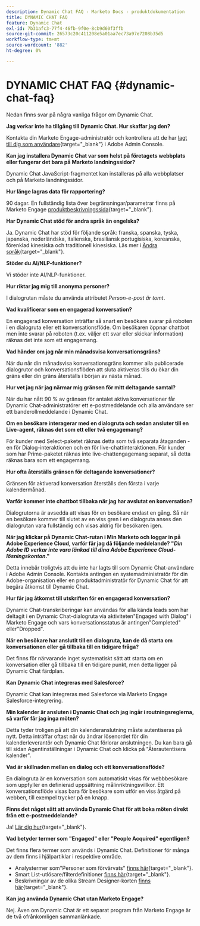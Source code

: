 ```yaml
---
description: Dynamic Chat FAQ - Marketo Docs - produktdokumentation
title: DYNAMIC CHAT FAQ
feature: Dynamic Chat
exl-id: 7b31afc3-77f4-46fb-9f0e-8cb9d60f3ffb
source-git-commit: 26573c20c411208e5a01aa7ec73a97e7208b35d5
workflow-type: tm+mt
source-wordcount: '882'
ht-degree: 0%

---
```


# DYNAMIC CHAT FAQ {#dynamic-chat-faq}

Nedan finns svar på några vanliga frågor om Dynamic Chat.

**Jag verkar inte ha tillgång till Dynamic Chat. Hur skaffar jag den?**

Kontakta din Marketo Engage-administratör och kontrollera att de har [lagt till dig som användare](/help/marketo/product-docs/demand-generation/dynamic-chat/setup-and-configuration/add-or-remove-chat-users.md#add-a-chat-user){target="_blank"} i Adobe Admin Console.

**Kan jag installera Dynamic Chat var som helst på företagets webbplats eller fungerar det bara på Marketo landningssidor?**

Dynamic Chat JavaScript-fragmentet kan installeras på alla webbplatser och på Marketo landningssidor.

**Hur länge lagras data för rapportering?**

90 dagar. En fullständig lista över begränsningar/parametrar finns på Marketo Engage [produktbeskrivningssida](https://helpx.adobe.com/se/legal/product-descriptions/adobe-marketo-engage---product-description.html){target="_blank"}.

**Har Dynamic Chat stöd för andra språk än engelska?**

Ja. Dynamic Chat har stöd för följande språk: franska, spanska, tyska, japanska, nederländska, italienska, brasiliansk portugisiska, koreanska, förenklad kinesiska och traditionell kinesiska. Läs mer i [Ändra språk](/help/marketo/product-docs/demand-generation/dynamic-chat/dynamic-chat-overview.md#changing-the-language){target="_blank"}.

**Stöder du AI/NLP-funktioner?**

Vi stöder inte AI/NLP-funktioner.

**Hur riktar jag mig till anonyma personer?**

I dialogrutan måste du använda attributet _Person-e-post är tomt_.

**Vad kvalificerar som en engagerad konversation?**

En engagerad konversation inträffar så snart en besökare svarar på roboten i en dialogruta eller ett konversationsflöde. Om besökaren öppnar chattbot men inte svarar på roboten (t.ex. väljer ett svar eller skickar information) räknas det inte som ett engagemang.

**Vad händer om jag når min månadsvisa konversationsgräns?**

När du når din månadsvisa konversationsgräns kommer alla publicerade dialogrutor och konversationsflöden att sluta aktiveras tills du ökar din gräns eller din gräns återställs i början av nästa månad.

**Hur vet jag när jag närmar mig gränsen för mitt deltagande samtal?**

När du har nått 90 % av gränsen för antalet aktiva konversationer får Dynamic Chat-administratörer ett e-postmeddelande och alla användare ser ett banderollmeddelande i Dynamic Chat.

**Om en besökare interagerar med en dialogruta och sedan ansluter till en Live-agent, räknas det som ett eller två engagemang?**

För kunder med Select-paketet räknas detta som två separata åtaganden - en för Dialog-interaktionen och en för live-chattinteraktionen. För kunder som har Prime-paketet räknas inte live-chattengagemang separat, så detta räknas bara som ett engagemang.

**Hur ofta återställs gränsen för deltagande konversationer?**

Gränsen för aktiverad konversation återställs den första i varje kalendermånad.

**Varför kommer inte chattbot tillbaka när jag har avslutat en konversation?**

Dialogrutorna är avsedda att visas för en besökare endast en gång. Så när en besökare kommer till slutet av en viss gren i en dialogruta anses den dialogrutan vara fullständig och visas aldrig för besökaren igen.

**När jag klickar på Dynamic Chat-rutan i Min Marketo och loggar in på Adobe Experience Cloud, varför får jag då följande meddelande? &quot;_Din Adobe ID verkar inte vara länkad till dina Adobe Experience Cloud-lösningskonton_.&quot;**

Detta innebär troligtvis att du inte har lagts till som Dynamic Chat-användare i Adobe Admin Console. Kontakta antingen en systemadministratör för din Adobe-organisation eller en produktadministratör för Dynamic Chat för att begära åtkomst till Dynamic Chat.

**Hur får jag åtkomst till utskriften för en engagerad konversation?**

Dynamic Chat-transkriberingar kan användas för alla kända leads som har deltagit i en Dynamic Chat-dialogruta via aktiviteten&quot;Engaged with Dialog&quot; i Marketo Engage och vars konversationsstatus är antingen&quot;Completed&quot; eller&quot;Dropped&quot;.

**När en besökare har anslutit till en dialogruta, kan de då starta om konversationen eller gå tillbaka till en tidigare fråga?**

Det finns för närvarande inget systematiskt sätt att starta om en konversation eller gå tillbaka till en tidigare punkt, men detta ligger på Dynamic Chat färdplan.

**Kan Dynamic Chat integreras med Salesforce?**

Dynamic Chat kan integreras med Salesforce via Marketo Engage Salesforce-integrering.

**Min kalender är ansluten i Dynamic Chat och jag ingår i routningsreglerna, så varför får jag inga möten?**

Detta tyder troligen på att din kalenderanslutning måste autentiseras på nytt. Detta inträffar oftast när du ändrar lösenordet för din kalenderleverantör och Dynamic Chat förlorar anslutningen. Du kan bara gå till sidan Agentinställningar i Dynamic Chat och klicka på &quot;Återautentisera kalender&quot;.

**Vad är skillnaden mellan en dialog och ett konversationsflöde?**

En dialogruta är en konversation som automatiskt visas för webbbesökare som uppfyller en definierad uppsättning målinriktningsvillkor. Ett konversationsflöde visas bara för besökare som utför en viss åtgärd på webben, till exempel trycker på en knapp.

**Finns det något sätt att använda Dynamic Chat för att boka möten direkt från ett e-postmeddelande?**

Ja! [Lär dig hur](https://nation.marketo.com/t5/product-blogs/using-dynamic-chat-conversational-flows-for-meeting-booking/ba-p/340936){target="_blank"}.

**Vad betyder termer som &quot;Engaged&quot; eller &quot;People Acquired&quot; egentligen?**

Det finns flera termer som används i Dynamic Chat. Definitioner för många av dem finns i hjälpartiklar i respektive område.

* Analystermer som&quot;Personer som förvärvats&quot; [finns här](/help/marketo/product-docs/demand-generation/dynamic-chat/analytics.md#definitions){target="_blank"}.
* Smart List-utlösare/filterdefinitioner [finns här](/help/marketo/product-docs/demand-generation/dynamic-chat/dynamic-chat-activities.md#definitions){target="_blank"}.
* Beskrivningar av de olika Stream Designer-korten [finns här](/help/marketo/product-docs/demand-generation/dynamic-chat/automated-chat/stream-designer.md#stream-designer-cards){target="_blank"}.

**Kan jag använda Dynamic Chat utan Marketo Engage?**

Nej. Även om Dynamic Chat är ett separat program från Marketo Engage är de två ofrånkomligen sammanlänkade.
